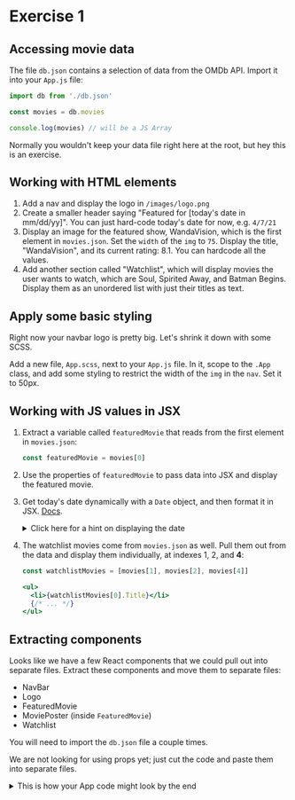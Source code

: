 # Exercise 1

## Accessing movie data

The file `db.json` contains a selection of data from the OMDb API. Import it into your `App.js` file:

```js
import db from './db.json'

const movies = db.movies

console.log(movies) // will be a JS Array
```

Normally you wouldn't keep your data file right here at the root, but hey this is an exercise.

## Working with HTML elements

1. Add a nav and display the logo in `/images/logo.png`
1. Create a smaller header saying "Featured for [today's date in mm/dd/yy]". You can just hard-code today's date for now, e.g. `4/7/21`
1. Display an image for the featured show, WandaVision, which is the first element in `movies.json`. Set the `width` of the `img` to `75`. Display the title, "WandaVision", and its current rating: 8.1. You can hardcode all the values.
1. Add another section called "Watchlist", which will display movies the user wants to watch, which are Soul, Spirited Away, and Batman Begins. Display them as an unordered list with just their titles as text.

## Apply some basic styling

Right now your navbar logo is pretty big. Let's shrink it down with some SCSS.

Add a new file, `App.scss`, next to your `App.js` file. In it, scope to the `.App` class, and add some styling to restrict the width of the `img` in the `nav`. Set it to 50px. 

## Working with JS values in JSX

1. Extract a variable called `featuredMovie` that reads from the first element in `movies.json`:

    ```js
    const featuredMovie = movies[0]
    ```

1. Use the properties of `featuredMovie` to pass data into JSX and display the featured movie.
1. Get today's date dynamically with a `Date` object, and then format it in JSX. [Docs](https://developer.mozilla.org/en-US/docs/Web/JavaScript/Reference/Global_Objects/Date).

    <details><summary>Click here for a hint on displaying the date</summary>
    
    You could extract the month, date, and year like this:
    
    ```js
    const [month, date, year] = new Date().toLocaleDateString('en-US').split('/')
    ```
    </details>

1. The watchlist movies come from `movies.json` as well. Pull them out from the data and display them individually, at indexes 1, 2, and **4**:

    ```jsx
    const watchlistMovies = [movies[1], movies[2], movies[4]]
   
    <ul>
      <li>{watchlistMovies[0].Title}</li>
      {/* ... */}
    </ul>
    ```

## Extracting components

Looks like we have a few React components that we could pull out into separate files. Extract these components and move them to separate files:

- NavBar
- Logo
- FeaturedMovie
- MoviePoster (inside `FeaturedMovie`)
- Watchlist

You will need to import the `db.json` file a couple times.

We are not looking for using props yet; just cut the code and paste them into separate files.

<details><summary>This is how your App code might look by the end</summary>

App.js:

```js
<div>
  <NavBar />
  <FeaturedMovie />
  <Watchlist />
</div>
```

Each of those components may have other React components inside them.

</details>

